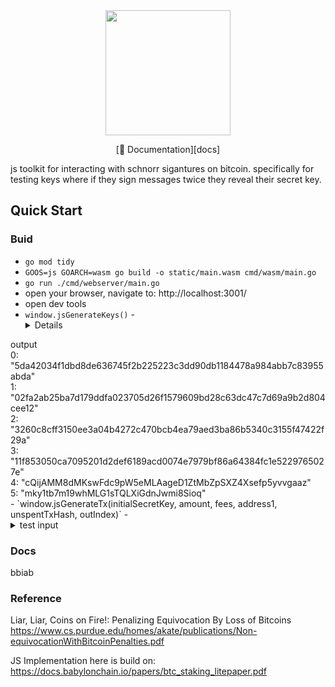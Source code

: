 <div align="center">
<img src="docs/imgs/logo.png" width="200">


[📖 Documentation][docs]
</div>

js toolkit for interacting with schnorr sigantures on bitcoin. specifically for testing keys where if they sign messages twice they reveal their secret key.
## Quick Start

### Buid 

- `go mod tidy`
- `GOOS=js GOARCH=wasm go build -o static/main.wasm cmd/wasm/main.go`
- `go run ./cmd/webserver/main.go`
- open your browser, navigate to: http://localhost:3001/
- open dev tools
- `window.jsGenerateKeys()`
-<details>
<summary>output</summary>
0: "5da42034f1dbd8de636745f2b225223c3dd90db1184478a984abb7c83955abda"<br/>
1: "02fa2ab25ba7d179ddfa023705d26f1579609bd28c63dc47c7d69a9b2d804cee12"<br/>
2: "3260c8cff3150ee3a04b4272c470bcb4ea79aed3ba86b5340c3155f47422f29a"<br/>
3: "11f853050ca7095201d2def6189acd0074e7979bf86a64384fc1e5229765027e"<br/>
4: "cQijAMM8dMKswFdc9pW5eMLAageD1ZtMbZpSXZ4Xsefp5yvvgaaz"<br/>
5: "mky1tb7m19whMLG1sTQLXiGdnJwmi8Sioq"<br/>
</details>
- `window.jsGenerateTx(initialSecretKey, amount, fees, address1, unspentTxHash, outIndex)`
-<details>
<summary>test input</summary>
"5da42034f1dbd8de636745f2b225223c3dd90db1184478a984abb7c83955abda",1,1,"mky1tb7m19whMLG1sTQLXiGdnJwmi8Sioq","c013cd25a9e73b678eb8c8a7304890beb7b29dd18864f0379a562335d3c37a8b",0)`
</details>

### Docs

bbiab

### Reference


Liar, Liar, Coins on Fire!: Penalizing Equivocation By Loss of Bitcoins
https://www.cs.purdue.edu/homes/akate/publications/Non-equivocationWithBitcoinPenalties.pdf


JS Implementation here is build on:
https://docs.babylonchain.io/papers/btc_staking_litepaper.pdf
